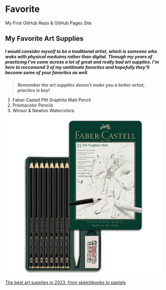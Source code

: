 # Favorite
My First GItHub Repo &amp; GitHub Pages Site 

## My Favorite Art Supplies

##### I would consider myself to be a traditional artist, which is someone who woks with physical meduims rather than digital. Through my years of practicing I've come across a lot of great and really bad art supplies. I'm here to reccomend 3 of my umtilmate favorites and hopefully they'll become some of your favorites as well.

>***Remember the art supplies doesn't make you a better artist, practice is key!***

<ol>
  <li>Faber-Castell Pitt Graphite Matt Pencil</li>
  <li>Prismacolor Pencils</li>
  <li>Winsor & Newton Watercolors</li>
</ol>

![alt text](IMG_3331.JPG)

[The best art supplies in 2023, from sketchbooks to pastels]([https://www.example.com](https://www.businessinsider.com/guides/hobbies-crafts/best-art-supplies)https://www.businessinsider.com/guides/hobbies-crafts/best-art-supplies)
